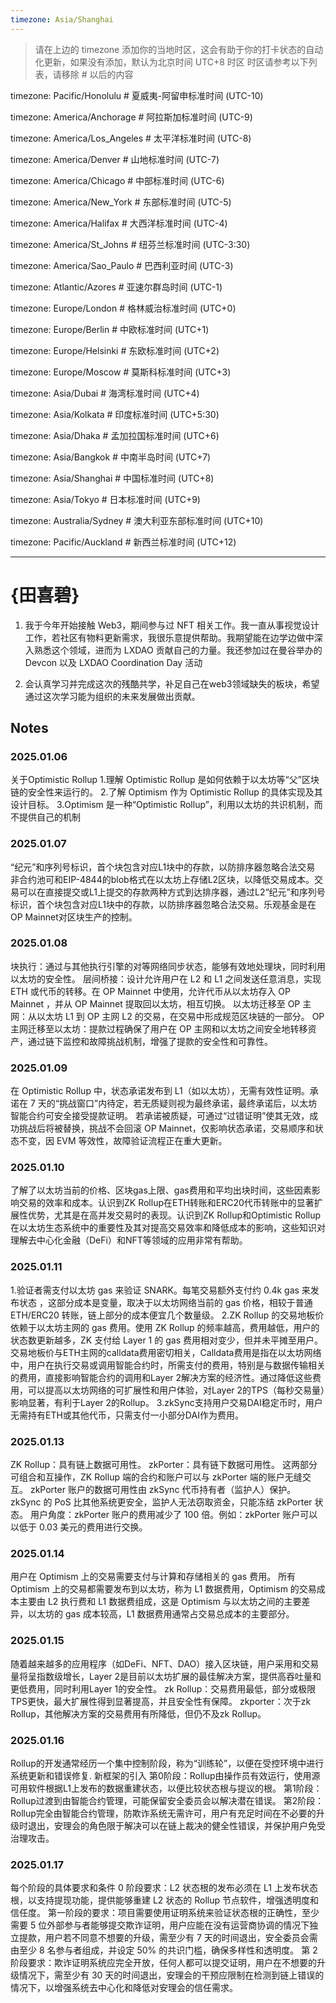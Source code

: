 ```yaml
---
timezone: Asia/Shanghai
---
```


> 请在上边的 timezone 添加你的当地时区，这会有助于你的打卡状态的自动化更新，如果没有添加，默认为北京时间 UTC+8 时区
> 时区请参考以下列表，请移除 # 以后的内容

timezone: Pacific/Honolulu # 夏威夷-阿留申标准时间 (UTC-10)

timezone: America/Anchorage # 阿拉斯加标准时间 (UTC-9)

timezone: America/Los_Angeles # 太平洋标准时间 (UTC-8)

timezone: America/Denver # 山地标准时间 (UTC-7)

timezone: America/Chicago # 中部标准时间 (UTC-6)

timezone: America/New_York # 东部标准时间 (UTC-5)

timezone: America/Halifax # 大西洋标准时间 (UTC-4)

timezone: America/St_Johns # 纽芬兰标准时间 (UTC-3:30)

timezone: America/Sao_Paulo # 巴西利亚时间 (UTC-3)

timezone: Atlantic/Azores # 亚速尔群岛时间 (UTC-1)

timezone: Europe/London # 格林威治标准时间 (UTC+0)

timezone: Europe/Berlin # 中欧标准时间 (UTC+1)

timezone: Europe/Helsinki # 东欧标准时间 (UTC+2)

timezone: Europe/Moscow # 莫斯科标准时间 (UTC+3)

timezone: Asia/Dubai # 海湾标准时间 (UTC+4)

timezone: Asia/Kolkata # 印度标准时间 (UTC+5:30)

timezone: Asia/Dhaka # 孟加拉国标准时间 (UTC+6)

timezone: Asia/Bangkok # 中南半岛时间 (UTC+7)

timezone: Asia/Shanghai # 中国标准时间 (UTC+8)

timezone: Asia/Tokyo # 日本标准时间 (UTC+9)

timezone: Australia/Sydney # 澳大利亚东部标准时间 (UTC+10)

timezone: Pacific/Auckland # 新西兰标准时间 (UTC+12)

---

# {田喜碧}

1. 我于今年开始接触 Web3，期间参与过 NFT 相关工作。我一直从事视觉设计工作，若社区有物料更新需求，我很乐意提供帮助。我期望能在边学边做中深入熟悉这个领域，进而为 LXDAO 贡献自己的力量。我还参加过在曼谷举办的 Devcon 以及 LXDAO Coordination Day 活动

2. 会认真学习并完成这次的残酷共学，补足自己在web3领域缺失的板块，希望通过这次学习能为组织的未来发展做出贡献。

## Notes

<!-- Content_START -->

### 2025.01.06

关于Optimistic Rollup 
1.理解 Optimistic Rollup 是如何依赖于以太坊等“父”区块链的安全性来运行的。
2.了解 Optimism 作为 Optimistic Rollup 的具体实现及其设计目标。
3.Optimism 是一种“Optimistic Rollup”，利用以太坊的共识机制，而不提供自己的机制

### 2025.01.07
“纪元”和序列号标识，首个块包含对应L1块中的存款，以防排序器忽略合法交易
非合约池可和EIP-4844的blob格式在以太坊上存储L2区块，以降低交易成本。交易可以在直接提交或L1上提交的存款两种方式到达排序器，通过L2“纪元”和序列号标识，首个块包含对应L1块中的存款，以防排序器忽略合法交易。乐观基金是在OP Mainnet对区块生产的控制。

### 2025.01.08
块执行：通过与其他执行引擎的对等网络同步状态，能够有效地处理块，同时利用以太坊的安全性。
层间桥接：设计允许用户在 L2 和 L1 之间发送任意消息，实现 ETH 或代币的转移。在 OP Mainnet 中使用，允许代币从以太坊存入 OP Mainnet ，并从 OP Mainnet 提取回以太坊，相互切换。
以太坊迁移至 OP 主网：从以太坊 L1 到 OP 主网 L2 的交易，在交易中形成规范区块链的一部分。
OP 主网迁移至以太坊：提款过程确保了用户在 OP 主网和以太坊之间安全地转移资产，通过链下监控和故障挑战机制，增强了提款的安全性和可靠性。

### 2025.01.09
在 Optimistic Rollup 中，状态承诺发布到 L1（如以太坊），无需有效性证明。承诺在 7 天的“挑战窗口”内待定，若无质疑则视为最终承诺，最终承诺后，以太坊智能合约可安全接受提款证明。
若承诺被质疑，可通过“过错证明”使其无效，成功挑战后将被替换，挑战不会回滚 OP Mainnet，仅影响状态承诺，交易顺序和状态不变，因 EVM 等效性，故障验证流程正在重大更新。

### 2025.01.10
了解了以太坊当前的价格、区块gas上限、gas费用和平均出块时间，这些因素影响交易的效率和成本。认识到ZK Rollup在ETH转账和ERC20代币转账中的显著扩展性优势，尤其是在高并发交易时的表现。认识到ZK Rollup和Optimistic Rollup在以太坊生态系统中的重要性及其对提高交易效率和降低成本的影响，这些知识对理解去中心化金融（DeFi）和NFT等领域的应用非常有帮助。

### 2025.01.11
1.验证者需支付以太坊 gas 来验证 SNARK。每笔交易额外支付约 0.4k gas 来发布状态 ，这部分成本是变量，取决于以太坊网络当前的 gas 价格，相较于普通 ETH/ERC20 转账，链上部分的成本便宜几个数量级。
2.ZK Rollup 的交易地板价依赖于以太坊主网的 gas 费用。使用 ZK Rollup 的频率越高，费用越低，用户的状态数更新越多，ZK 支付给 Layer 1 的 gas 费用相对变少，但并未平摊至用户。
交易地板价与ETH主网的calldata费用密切相关，Calldata费用是指在以太坊网络中，用户在执行交易或调用智能合约时，所需支付的费用，特别是与数据传输相关的费用，直接影响智能合约的调用和Layer 2解决方案的经济性。通过降低这些费用，可以提高以太坊网络的可扩展性和用户体验，对Layer 2的TPS（每秒交易量）影响显著，有利于Layer 2的Rollup。
3.zkSync支持用户交易DAI稳定币时，用户无需持有ETH或其他代币，只需支付一小部分DAI作为费用。

### 2025.01.13
ZK Rollup：具有链上数据可用性。
zkPorter：具有链下数据可用性。
这两部分可组合和互操作，ZK Rollup 端的合约和账户可以与 zkPorter 端的账户无缝交互。
zkPorter 账户的数据可用性由 zkSync 代币持有者（监护人）保护。zkSync 的 PoS 比其他系统更安全，监护人无法窃取资金，只能冻结 zkPorter 状态。
用户角度：zkPorter 账户的费用减少了 100 倍。例如：zkPorter 账户可以以低于 0.03 美元的费用进行交换。

### 2025.01.14
用户在 Optimism 上的交易需要支付与计算和存储相关的 gas 费用。
所有 Optimism 上的交易都需要发布到以太坊，称为 L1 数据费用，Optimism 的交易成本主要由 L2 执行费和 L1 数据费组成，这是 Optimism 与以太坊之间的主要差异，以太坊的 gas 成本较高，L1 数据费用通常占交易总成本的主要部分。

### 2025.01.15
随着越来越多的应用程序（如DeFi、NFT、DAO）接入区块链，用户采用和交易量将呈指数级增长，Layer 2是目前以太坊扩展的最佳解决方案，提供高吞吐量和更低费用，同时利用Layer 1的安全性。
zk Rollup：交易费用最低，部分或极限TPS更快，最大扩展性得到显著提高，并且安全性有保障。
zkporter：次于zk Rollup，其他解决方案的交易费用有所降低，但仍不及zk Rollup。

### 2025.01.16
Rollup的开发通常经历一个集中控制阶段，称为“训练轮”，以便在受控环境中进行系统更新和错误修复.
新框架的引入
第0阶段：Rollup由操作员有效运行，使用源可用软件根据L1上发布的数据重建状态，以便比较状态根与提议的根。
第1阶段：Rollup过渡到由智能合约管理，可能保留安全委员会以解决潜在错误。
第2阶段：Rollup完全由智能合约管理，防欺诈系统无需许可，用户有充足时间在不必要的升级时退出，安理会的角色限于解决可以在链上裁决的健全性错误，并保护用户免受治理攻击。

### 2025.01.17
每个阶段的具体要求和条件
0 阶段要求：L2 状态根的发布必须在 L1 上发布状态根，以支持提现功能，提供能够重建 L2 状态的 Rollup 节点软件，增强透明度和信任度。
第一阶段的要求：项目需要使用证明系统来验证状态根的正确性，至少需要 5 位外部参与者能够提交欺诈证明，用户应能在没有运营商协调的情况下独立提款，用户若不同意不想要的升级，需至少有 7 天的时间退出，安全委员会需由至少 8 名参与者组成，并设定 50% 的共识门槛，确保多样性和透明度。
第 2 阶段要求：欺诈证明系统应完全开放，任何人都可以提交证明，用户在不想要的升级情况下，需至少有 30 天的时间退出，安理会的干预应限制在检测到链上错误的情况下，以增强系统去中心化和降低对安理会的信任需求。
<!-- Content_END -->
